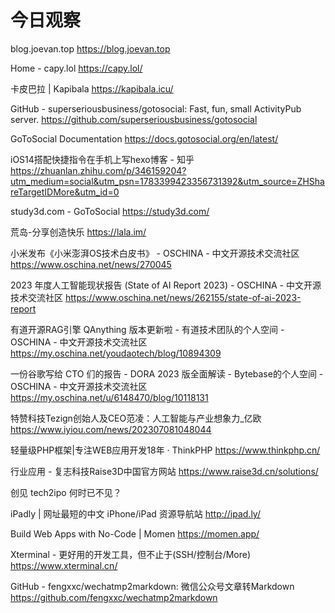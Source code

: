 # 今日观察

blog.joevan.top  https://blog.joevan.top  

Home - capy.lol  https://capy.lol/  

卡皮巴拉 | Kapibala  https://kapibala.icu/  

GitHub - superseriousbusiness/gotosocial: Fast, fun, small ActivityPub server.  https://github.com/superseriousbusiness/gotosocial  

GoToSocial Documentation  https://docs.gotosocial.org/en/latest/  

iOS14搭配快捷指令在手机上写hexo博客 - 知乎  https://zhuanlan.zhihu.com/p/346159204?utm_medium=social&utm_psn=1783399423356731392&utm_source=ZHShareTargetIDMore&utm_id=0  

study3d.com - GoToSocial  https://study3d.com/  

荒岛-分享创造快乐  https://lala.im/  

小米发布《小米澎湃OS技术白皮书》 - OSCHINA - 中文开源技术交流社区  https://www.oschina.net/news/270045  

2023 年度人工智能现状报告 (State of AI Report 2023) - OSCHINA - 中文开源技术交流社区  https://www.oschina.net/news/262155/state-of-ai-2023-report  

有道开源RAG引擎 QAnything 版本更新啦 - 有道技术团队的个人空间 - OSCHINA - 中文开源技术交流社区  https://my.oschina.net/youdaotech/blog/10894309  

    

一份谷歌写给 CTO 们的报告 - DORA 2023 版全面解读 - Bytebase的个人空间 - OSCHINA - 中文开源技术交流社区  https://my.oschina.net/u/6148470/blog/10118131  

特赞科技Tezign创始人及CEO范凌：人工智能与产业想象力_亿欧  https://www.iyiou.com/news/202307081048044  

轻量级PHP框架|专注WEB应用开发18年 · ThinkPHP  https://www.thinkphp.cn/  

行业应用 - 复志科技Raise3D中国官方网站  https://www.raise3d.cn/solutions/  

创见 tech2ipo 何时已不见？  

iPadly | 网址最短的中文 iPhone/iPad 资源导航站  http://ipad.ly/  

Build Web Apps with No-Code | Momen  https://momen.app/  

Xterminal - 更好用的开发工具，但不止于(SSH/控制台/More)  https://www.xterminal.cn/  

GitHub - fengxxc/wechatmp2markdown: 微信公众号文章转Markdown  https://github.com/fengxxc/wechatmp2markdown  
